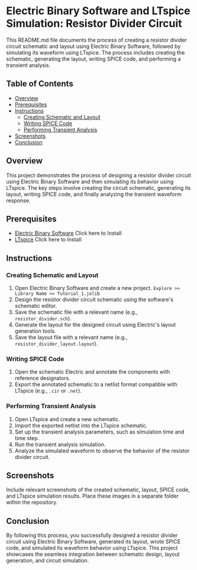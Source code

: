 # Electric Binary Software and LTspice Simulation: Resistor Divider Circuit

This README.md file documents the process of creating a resistor divider circuit schematic and layout using Electric Binary Software, followed by simulating its waveform using LTspice. The process includes creating the schematic, generating the layout, writing SPICE code, and performing a transient analysis.

## Table of Contents
- [Overview](#overview)
- [Prerequisites](#prerequisites)
- [Instructions](#instructions)
  - [Creating Schematic and Layout](#creating-schematic-and-layout)
  - [Writing SPICE Code](#writing-spice-code)
  - [Performing Transient Analysis](#performing-transient-analysis)
- [Screenshots](#screenshots)
- [Conclusion](#conclusion)

## Overview
This project demonstrates the process of designing a resistor divider circuit using Electric Binary Software and then simulating its behavior using LTspice. The key steps involve creating the circuit schematic, generating its layout, writing SPICE code, and finally analyzing the transient waveform response.

## Prerequisites
- [Electric Binary Software](https://link-to-electric.com) Click here to Install
- [LTspice](https://www.analog.com/en/design-center/design-tools-and-calculators/simulation-tools/lts.html) Click here to Install

## Instructions

### Creating Schematic and Layout
1. Open Electric Binary Software and create a new project. 
    `Explore >> Library Name >> Tutorial_1.jelib`
2. Design the resistor divider circuit schematic using the software's schematic editor.
3. Save the schematic file with a relevant name (e.g., `resistor_divider.sch`).
4. Generate the layout for the designed circuit using Electric's layout generation tools.
5. Save the layout file with a relevant name (e.g., `resistor_divider_layout.layout`).

### Writing SPICE Code
1. Open the schematic  Electric and annotate the components with reference designators.
2. Export the annotated schematic to a netlist format compatible with LTspice (e.g., `.cir` or `.net`).

### Performing Transient Analysis
1. Open LTspice and create a new schematic.
2. Import the exported netlist into the LTspice schematic.
3. Set up the transient analysis parameters, such as simulation time and time step.
4. Run the transient analysis simulation.
5. Analyze the simulated waveform to observe the behavior of the resistor divider circuit.

## Screenshots
Include relevant screenshots of the created schematic, layout, SPICE code, and LTspice simulation results. Place these images in a separate folder within the repository.

## Conclusion
By following this process, you successfully designed a resistor divider circuit using Electric Binary Software, generated its layout, wrote SPICE code, and simulated its waveform behavior using LTspice. This project showcases the seamless integration between schematic design, layout generation, and circuit simulation.
